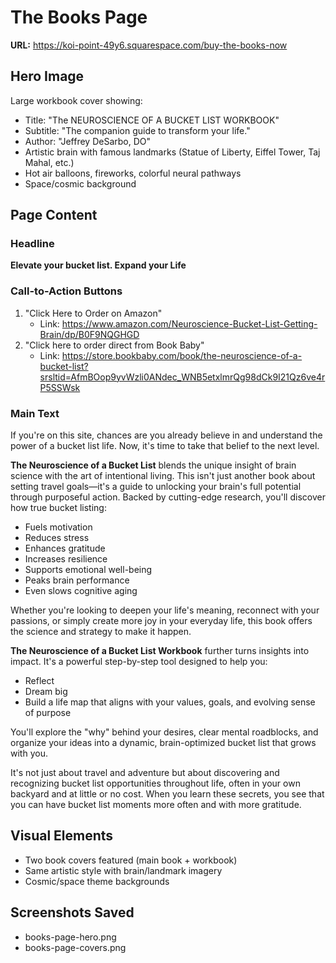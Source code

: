 # The Books Page

**URL:** https://koi-point-49y6.squarespace.com/buy-the-books-now

## Hero Image
Large workbook cover showing:
- Title: "The NEUROSCIENCE OF A BUCKET LIST WORKBOOK"
- Subtitle: "The companion guide to transform your life."
- Author: "Jeffrey DeSarbo, DO"
- Artistic brain with famous landmarks (Statue of Liberty, Eiffel Tower, Taj Mahal, etc.)
- Hot air balloons, fireworks, colorful neural pathways
- Space/cosmic background

## Page Content

### Headline
**Elevate your bucket list. Expand your Life**

### Call-to-Action Buttons
1. "Click Here to Order on Amazon"
   - Link: https://www.amazon.com/Neuroscience-Bucket-List-Getting-Brain/dp/B0F9NQGHGD
2. "Click here to order direct from Book Baby"
   - Link: https://store.bookbaby.com/book/the-neuroscience-of-a-bucket-list?srsltid=AfmBOop9yvWzli0ANdec_WNB5etxlmrQg98dCk9I21Qz6ve4rP5SSWsk

### Main Text

If you're on this site, chances are you already believe in and understand the power of a bucket list life. Now, it's time to take that belief to the next level.

**The Neuroscience of a Bucket List** blends the unique insight of brain science with the art of intentional living. This isn't just another book about setting travel goals—it's a guide to unlocking your brain's full potential through purposeful action. Backed by cutting-edge research, you'll discover how true bucket listing:
- Fuels motivation
- Reduces stress
- Enhances gratitude
- Increases resilience
- Supports emotional well-being
- Peaks brain performance
- Even slows cognitive aging

Whether you're looking to deepen your life's meaning, reconnect with your passions, or simply create more joy in your everyday life, this book offers the science and strategy to make it happen.

**The Neuroscience of a Bucket List Workbook** further turns insights into impact. It's a powerful step-by-step tool designed to help you:
- Reflect
- Dream big
- Build a life map that aligns with your values, goals, and evolving sense of purpose

You'll explore the "why" behind your desires, clear mental roadblocks, and organize your ideas into a dynamic, brain-optimized bucket list that grows with you.

It's not just about travel and adventure but about discovering and recognizing bucket list opportunities throughout life, often in your own backyard and at little or no cost. When you learn these secrets, you see that you can have bucket list moments more often and with more gratitude.

## Visual Elements
- Two book covers featured (main book + workbook)
- Same artistic style with brain/landmark imagery
- Cosmic/space theme backgrounds

## Screenshots Saved
- books-page-hero.png
- books-page-covers.png
